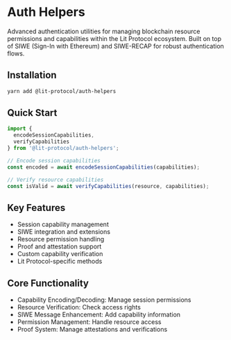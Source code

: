 # Auth Helpers

Advanced authentication utilities for managing blockchain resource permissions and capabilities within the Lit Protocol ecosystem. Built on top of SIWE (Sign-In with Ethereum) and SIWE-RECAP for robust authentication flows.

## Installation

```bash
yarn add @lit-protocol/auth-helpers
```

## Quick Start

```typescript
import { 
  encodeSessionCapabilities,
  verifyCapabilities 
} from '@lit-protocol/auth-helpers';

// Encode session capabilities
const encoded = await encodeSessionCapabilities(capabilities);

// Verify resource capabilities
const isValid = await verifyCapabilities(resource, capabilities);
```

## Key Features

- Session capability management
- SIWE integration and extensions
- Resource permission handling
- Proof and attestation support
- Custom capability verification
- Lit Protocol-specific methods

## Core Functionality

- Capability Encoding/Decoding: Manage session permissions
- Resource Verification: Check access rights
- SIWE Message Enhancement: Add capability information
- Permission Management: Handle resource access
- Proof System: Manage attestations and verifications
